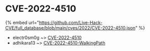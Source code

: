 # CVE-2022-4510
{% embed url="https://github.com/Live-Hack-CVE/full_database/blob/main/cves/2022/CVE-2022-4510.json" %}

* electr0sm0g ~> [CVE-2022-4510](https://www.alice-snow.ru/2022/database/cve-2022-4510/cve-2022-4510-electr0sm0g)
* adhikara13 ~> [CVE-2022-4510-WalkingPath](https://www.alice-snow.ru/2022/database/cve-2022-4510/cve-2022-4510-walkingpath-adhikara13)